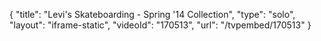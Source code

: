 {
    "title": "Levi's Skateboarding - Spring '14 Collection",
    "type": "solo",
    "layout": "iframe-static",
    "videoId": "170513",
    "url": "\/tvpembed\/170513"
}